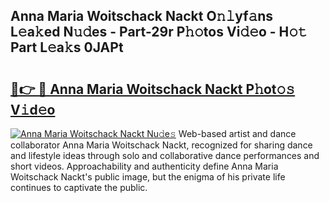 ## Anna Maria Woitschack Nackt O𝚗𝚕yf𝚊ns L𝚎a𝚔ed N𝚞𝚍es - Part-29r P𝚑𝚘tos Vi𝚍𝚎o - H𝚘𝚝 Part L𝚎a𝚔s 0JAPt

# <h2><a href="http://kfboaqe.oniu.top/?m=Anna+Maria+Woitschack+Nackt">🔗👉 🔴 Anna Maria Woitschack Nackt P𝚑ot𝚘𝚜 V𝚒d𝚎o</a></h2>

[![Anna Maria Woitschack Nackt Nu𝚍e𝚜](https://i.imgur.com/0qMVB7G.gif)](http://kfboaqe.oniu.top/?m=Anna+Maria+Woitschack+Nackt)
Web-based artist and dance collaborator Anna Maria Woitschack Nackt, recognized for sharing dance and lifestyle ideas through solo and collaborative dance performances and short videos. Approachability and authenticity define Anna Maria Woitschack Nackt's public image, but the enigma of his private life continues to captivate the public.  
